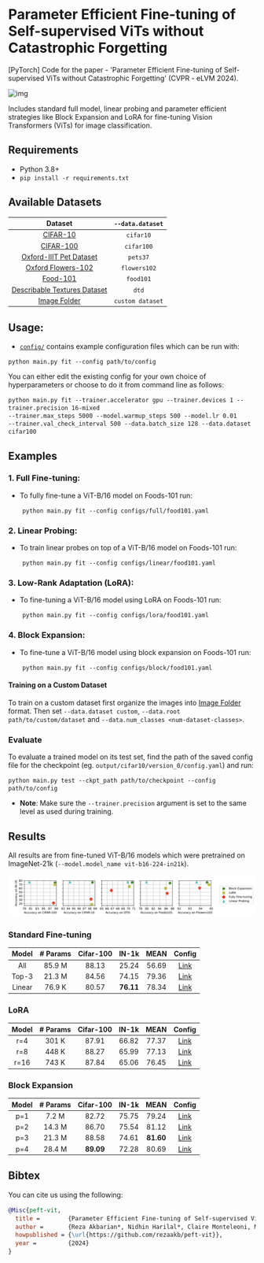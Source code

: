 # Parameter Efficient Fine-tuning of Self-supervised ViTs without Catastrophic Forgetting

[PyTorch] Code for the paper - 'Parameter Efficient Fine-tuning of Self-supervised ViTs without Catastrophic Forgetting' (CVPR - eLVM 2024). 
 
![img](assets/framework-f.png)


Includes standard full model, linear probing and parameter efficient strategies like Block Expansion and LoRA for fine-tuning Vision Transformers (ViTs) for image classification.


## Requirements
- Python 3.8+
- `pip install -r requirements.txt`


## Available Datasets

| Dataset            | `--data.dataset` |
|:------------------:|:-----------:|
|[CIFAR-10](https://www.cs.toronto.edu/~kriz/cifar.html)| `cifar10`|
|[CIFAR-100](https://www.cs.toronto.edu/~kriz/cifar.html)| `cifar100`|
|[Oxford-IIIT Pet Dataset](https://www.robots.ox.ac.uk/~vgg/data/pets/)|  `pets37`|
|[Oxford Flowers-102](https://www.robots.ox.ac.uk/~vgg/data/flowers/102/)|  `flowers102`|
|[Food-101](https://www.robots.ox.ac.uk/~vgg/data/flowers/102/)|  `food101`|
|[Describable Textures Dataset](https://www.robots.ox.ac.uk/~vgg/data/dtd/) | `dtd`|
|[Image Folder](https://pytorch.org/vision/stable/generated/torchvision.datasets.ImageFolder.html) | `custom dataset`|




## Usage: 

- [`config/`](configs/) contains example configuration files which can be run with:
```
python main.py fit --config path/to/config
```

You can either edit the existing config for your own choice of hyperparameters or choose to do it from command line as follows:


```shell
python main.py fit --trainer.accelerator gpu --trainer.devices 1 --trainer.precision 16-mixed
--trainer.max_steps 5000 --model.warmup_steps 500 --model.lr 0.01
--trainer.val_check_interval 500 --data.batch_size 128 --data.dataset cifar100

```

## Examples
### 1. Full Fine-tuning:
- To fully fine-tune a ViT-B/16 model on Foods-101 run:
```
    python main.py fit --config configs/full/food101.yaml
```

### 2. Linear Probing:
- To train linear probes on top of a ViT-B/16 model on Foods-101 run:
```
    python main.py fit --config configs/linear/food101.yaml
```

### 3. Low-Rank Adaptation (LoRA):
- To fine-tuning a ViT-B/16 model using LoRA on Foods-101 run:
```
    python main.py fit --config configs/lora/food101.yaml
```

### 4. Block Expansion:
- To fine-tune a ViT-B/16 model using block expansion on Foods-101 run:
```
    python main.py fit --config configs/block/food101.yaml
```

#### Training on a Custom Dataset
To train on a custom dataset first organize the images into 
[Image Folder](https://pytorch.org/vision/stable/generated/torchvision.datasets.ImageFolder.html) 
format. Then set `--data.dataset custom`, `--data.root path/to/custom/dataset` and `--data.num_classes <num-dataset-classes>`.

### Evaluate
To evaluate a trained model on its test set, find the path of the saved config file for the checkpoint (eg. `output/cifar10/version_0/config.yaml`) and run:
```
python main.py test --ckpt_path path/to/checkpoint --config path/to/config
```
- __Note__: Make sure the `--trainer.precision` argument is set to the same level as used during training.


## Results
All results are from fine-tuned ViT-B/16 models which were pretrained on ImageNet-21k (`--model.model_name vit-b16-224-in21k`).

![img2](assets/results.png)

### Standard Fine-tuning
| Model            | # Params          | Cifar-100     | IN-1k     | MEAN | Config                              |
|:------------------:|:--------------:|:-----------------:|:------------------:|:-------------:|:-----------------------------------:|
| All          | 85.9 M            | 88.13               | 25.24               | 56.69         | [Link](configs/full/cifar100-lr=0.005.yaml)   |
| Top-3        | 21.3 M            | 84.56               | 74.15               | 79.36         | [Link](configs/add_three/cifar100-lr=0.005.yaml)  |
| Linear | 76.9 K           | 80.57               | **76.11**               | 78.34         | [Link](configs/linear/cifar100-lr=0.005.yaml)|


### LoRA
| Model            | # Params          | Cifar-100     | IN-1k     | MEAN | Config                              |
|:------------------:|:--------------:|:-----------------:|:------------------:|:-------------:|:-----------------------------------:|
| r=4          | 301 K            |87.91      |    66.82              | 77.37         | [Link](configs/lora/cifar100-r4-lr-0.05.yaml)   |
| r=8        | 448 K            | 88.27       |    65.99              | 77.13         | [Link](configs/lora/cifar100-r8-lr-0.005.yaml)  |
| r=16 | 743 K           | 87.84              |    65.06             | 76.45          | [Link](configs/lora/cifar100-r16-lr-0.05.yaml)|


### Block Expansion
| Model            | # Params          | Cifar-100     | IN-1k     | MEAN | Config                              |
|:------------------:|:--------------:|:-----------------:|:------------------:|:-------------:|:-----------------------------------:|
| p=1          | 7.2 M            |82.72     |   75.75              | 79.24         | [Link](configs/block/)   |
| p=2        | 14.3 M           |86.70       |    75.54            |  81.12        | [Link](configs/block/)  |
| p=3 | 21.3 M           | 88.58 |      74.61                      |  **81.60**         | [Link](configs/block/)|
| p=4 | 28.4 M          | **89.09**      |            72.28            |  80.69        | [Link](configs/block/)|


## Bibtex
You can cite us using the following:
```bibtex
@Misc{peft-vit,
  title =        {Parameter Efficient Fine-tuning of Self-supervised ViTs without Catastrophic Forgetting},
  author =       {Reza Akbarian*, Nidhin Harilal*, Claire Monteleoni, Maziar Raissi},
  howpublished = {\url{https://github.com/rezaakb/peft-vit}},
  year =         {2024}
}
```
